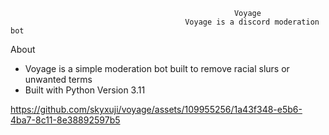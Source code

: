                                                       Voyage
                                           Voyage is a discord moderation bot
About 
  - Voyage is a simple moderation bot built to remove racial slurs or unwanted terms
  - Built with Python Version 3.11
    
                                                    


https://github.com/skyxuji/voyage/assets/109955256/1a43f348-e5b6-4ba7-8c11-8e38892597b5
